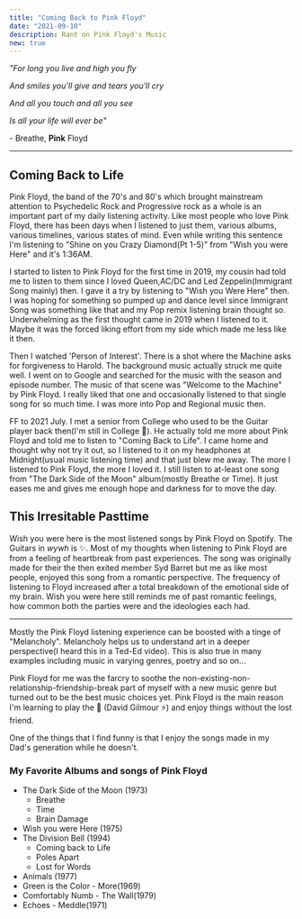 ```yaml
---
title: "Coming Back to Pink Floyd"
date: "2021-09-10"
description: Rant on Pink Floyd's Music
new: true
---
```


_"For long you live and high you fly_

_And smiles you'll give and tears you'll cry_

_And all you touch and all you see_

_Is all your life will ever be"_

\- Breathe, **Pink** Floyd

---

## Coming Back to Life

Pink Floyd, the band of the 70's and 80's which brought mainstream attention to Psychedelic Rock and Progressive rock as a whole is an important part of my daily listening activity. Like most people who love Pink Floyd, there has been days when I listened to just them, various albums, various timelines, various states of mind. Even while writing this sentence I'm listening to "Shine on you Crazy Diamond(Pt 1-5)" from "Wish you were Here" and it's 1:36AM.

I started to listen to Pink Floyd for the first time in 2019, my cousin had told me to listen to them since I loved Queen,AC/DC and Led Zeppelin(Immigrant Song mainly) then. I gave it a try by listening to "Wish you Were Here" then. I was hoping for something so pumped up and dance level since Immigrant Song was something like that and my Pop remix listening brain thought so. Underwhelming as the first thought came in 2019 when I listened to it. Maybe it was the forced liking effort from my side which made me less like it then.

Then I watched 'Person of Interest'. There is a shot where the Machine asks for forgiveness to Harold. The background music actually struck me quite well. I went on to Google and searched for the music with the season and episode number. The music of that scene was "Welcome to the Machine" by Pink Floyd. I really liked that one and occasionally listened to that single song for so much time. I was more into Pop and Regional music then.

FF to 2021 July. I met a senior from College who used to be the Guitar player back then(I'm still in College :see_no_evil:). He actually told me more about Pink Floyd and told me to listen to "Coming Back to Life". I came home and thought why not try it out, so I listened to it on my headphones at Midnight(usual music listening time) and that just blew me away. The more I listened to Pink Floyd, the more I loved it. I still listen to at-least one song from "The Dark Side of the Moon" album(mostly Breathe or Time). It just eases me and gives me enough hope and darkness for to move the day.

## This Irresitable Pasttime

Wish you were here is the most listened songs by Pink Floyd on Spotify. The Guitars in _wywh_ is :sparkles:. Most of my thoughts when listening to Pink Floyd are from a feeling of heartbreak from past experiences. The song was originally made for their the then exited member Syd Barret but me as like most people, enjoyed this song from a romantic perspective. The frequency of listening to Floyd increased after a total breakdown of the emotional side of my brain.
Wish you were here still reminds me of past romantic feelings, how common both the parties were and the ideologies each had.

---

Mostly the Pink Floyd listening experience can be boosted with a tinge of "Melancholy". Melancholy helps us to understand art in a deeper perspective(I heard this in a Ted-Ed video). This is also true in many examples including music in varying genres, poetry and so on...

Pink Floyd for me was the farcry to soothe the non-existing-non-relationship-friendship-break part of myself with a new music genre but turned out to be the best music choices yet. Pink Floyd is the main reason I'm learning to play the :guitar: (David Gilmour :zap:) and enjoy things without the lost friend.

One of the things that I find funny is that I enjoy the songs made in my Dad's generation while he doesn't.

### My Favorite Albums and songs of Pink Floyd

- The Dark Side of the Moon (1973)
  - Breathe
  - Time
  - Brain Damage
- Wish you were Here (1975)
- The Division Bell (1994)
  - Coming back to Life
  - Poles Apart
  - Lost for Words
- Animals (1977)
- Green is the Color - More(1969)
- Comfortably Numb - The Wall(1979)
- Echoes - Meddle(1971)
